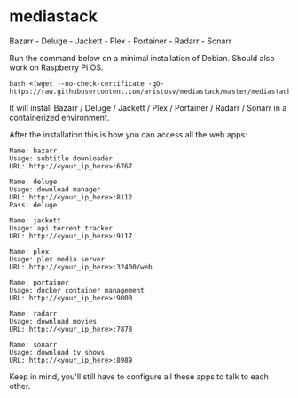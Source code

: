 # mediastack
Bazarr - Deluge - Jackett - Plex - Portainer - Radarr - Sonarr

Run the command below on a minimal installation of Debian. Should also work on Raspberry Pi OS.
```
bash <(wget --no-check-certificate -qO- https://raw.githubusercontent.com/aristosv/mediastack/master/mediastack)
```
It will install Bazarr / Deluge / Jackett / Plex / Portainer / Radarr / Sonarr in a containerized environment.

After the installation this is how you can access all the web apps:
```
Name: bazarr
Usage: subtitle downloader
URL: http://<your_ip_here>:6767
```
```
Name: deluge
Usage: download manager
URL: http://<your_ip_here>:8112
Pass: deluge
```
```
Name: jackett
Usage: api torrent tracker
URL: http://<your_ip_here>:9117
```
```
Name: plex
Usage: plex media server
URL: http://<your_ip_here>:32400/web
```
```
Name: portainer
Usage: docker container management
URL: http://<your_ip_here>:9000
```
```
Name: radarr
Usage: download movies
URL: http://<your_ip_here>:7878
```
```
Name: sonarr
Usage: download tv shows
URL: http://<your_ip_here>:8989
```
Keep in mind, you'll still have to configure all these apps to talk to each other.
